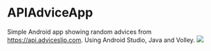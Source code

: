 # APIAdviceApp
Simple Android app showing random advices from https://api.adviceslip.com. Using Android Studio, Java and Volley.
![](https://i.imgur.com/1sp4Kob.gif)
